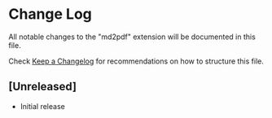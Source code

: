 # Change Log

All notable changes to the "md2pdf" extension will be documented in this file.

Check [Keep a Changelog](http://keepachangelog.com/) for recommendations on how to structure this file.

## [Unreleased]

- Initial release